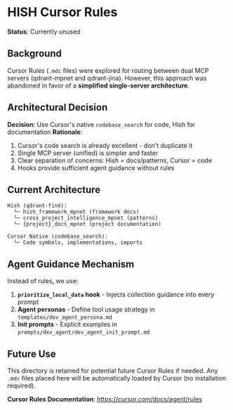 # HISH Cursor Rules

**Status**: Currently unused

## Background

Cursor Rules (`.mdc` files) were explored for routing between dual MCP servers (qdrant-mpnet and qdrant-jina). However, this approach was abandoned in favor of a **simplified single-server architecture**.

## Architectural Decision

**Decision**: Use Cursor's native `codebase_search` for code, Hish for documentation
**Rationale**:
1. Cursor's code search is already excellent - don't duplicate it
2. Single MCP server (unified) is simpler and faster
3. Clear separation of concerns: Hish = docs/patterns, Cursor = code
4. Hooks provide sufficient agent guidance without rules

## Current Architecture

```
Hish (qdrant-find):
  └─ hish_framework_mpnet (framework docs)
  └─ cross_project_intelligence_mpnet (patterns)
  └─ {project}_docs_mpnet (project documentation)

Cursor Native (codebase_search):
  └─ Code symbols, implementations, imports
```

## Agent Guidance Mechanism

Instead of rules, we use:
1. **`prioritize_local_data` hook** - Injects collection guidance into every prompt
2. **Agent personas** - Define tool usage strategy in `templates/dev_agent_persona.md`
3. **Init prompts** - Explicit examples in `prompts/dev_agent/dev_agent_init_prompt.md`

## Future Use

This directory is retained for potential future Cursor Rules if needed. Any `.mdc` files placed here will be automatically loaded by Cursor (no installation required).

**Cursor Rules Documentation**: https://cursor.com/docs/agent/rules
